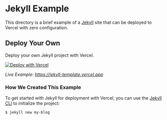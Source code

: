 # Jekyll Example

This directory is a brief example of a [Jekyll](https://jekyllrb.com/) site that can be deployed to Vercel with zero configuration.

## Deploy Your Own

Deploy your own Jekyll project with Vercel.

[![Deploy with Vercel](https://vercel.com/button)](https://vercel.com/new/clone?repository-url=https://github.com/khulnasoft/devkit/tree/main/examples/jekyll&template=jekyll)

_Live Example: https://jekyll-template.vercel.app_

### How We Created This Example

To get started with Jekyll for deployment with Vercel, you can use the [Jekyll CLI](https://jekyllrb.com/docs/usage/) to initialize the project:

```shell
$ jekyll new my-blog
```
